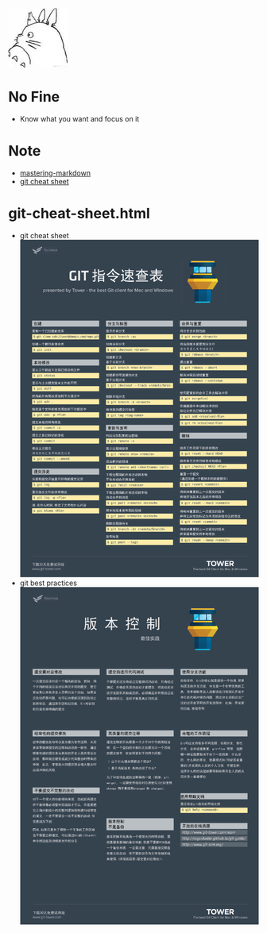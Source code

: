 
[![Draw](./pic/draw.jpg)](http://nofine.life/)
# No Fine
* Know what you want and focus on it


# Note
* [mastering-markdown](https://guides.github.com/features/mastering-markdown/)
* [git cheat sheet](./git-cheat-sheet.html)  

 


# git-cheat-sheet.html
* git cheat sheet  
![git cheat sheet](./res/git-cheat-sheet.png)    
* git best practices   
![git-best-practices.png](./res/git-best-practices.png)    
